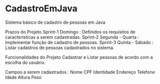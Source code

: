 # CadastroEmJava
Sistema básico de cadastro de pessoas em Java

Prazos do Projeto
Sprint-1 Domingo : Definidos os requisitos de características a serem cadastradas.
Sprint-2 Segunda - Quarta : Implementar função de cadastro de pessoas.
Sprint-3 Quinta - Sábado : Listar cadastros de pessoas cadastrados no sistema.

Funcionalidades do Projeto
Cadastrar e Listar pessoas de acordo com a escolha do usuário.

Campos a serem cadastrados :
Nome
CPF
Identidade
Endereço
Telefone
Idade
Altura
Peso

